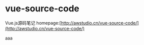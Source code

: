 # vue-source-code
Vue.js源码笔记
homepage:[http://awstudio.cn/vue-source-code/](http://awstudio.cn/vue-source-code/)



aaa
